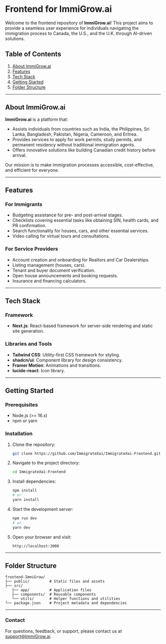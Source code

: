 # Frontend for ImmiGrow.ai

Welcome to the frontend repository of **ImmiGrow.ai**! This project aims to provide a seamless user experience for individuals navigating the immigration process to Canada, the U.S., and the U.K. through AI-driven solutions.

## Table of Contents

1. [About ImmiGrow.ai](#about-immigratexai)
2. [Features](#features)
3. [Tech Stack](#tech-stack)
4. [Getting Started](#getting-started)
5. [Folder Structure](#folder-structure)

---

## About ImmiGrow.ai

**ImmiGrow.ai** is a platform that:

- Assists individuals from countries such as India, the Philippines, Sri Lanka, Bangladesh, Pakistan, Nigeria, Cameroon, and Eritrea.
- Provides services to apply for work permits, study permits, and permanent residency without traditional immigration agents.
- Offers innovative solutions like building Canadian credit history before arrival.

Our mission is to make immigration processes accessible, cost-effective, and efficient for everyone.

---

## Features

### For Immigrants

- Budgeting assistance for pre- and post-arrival stages.
- Checklists covering essential tasks like obtaining SIN, health cards, and PR confirmation.
- Search functionality for houses, cars, and other essential services.
- Video calling for virtual tours and consultations.

### For Service Providers

- Account creation and onboarding for Realtors and Car Dealerships.
- Listing management (houses, cars).
- Tenant and buyer document verification.
- Open house announcements and booking requests.
- Insurance and financing calculators.

---

## Tech Stack

### Framework

- **Next.js**: React-based framework for server-side rendering and static site generation.

### Libraries and Tools

- **Tailwind CSS**: Utility-first CSS framework for styling.
- **shadcn/ui**: Component library for design consistency.
- **Framer Motion**: Animations and transitions.
- **lucide-react**: Icon library.

---

## Getting Started

### Prerequisites

- Node.js (>= 16.x)
- npm or yarn

### Installation

1. Clone the repository:

   ```bash
   git clone https://github.com/ImmigrateXai/ImmigrateXai-Frontend.git
   ```

2. Navigate to the project directory:

   ```bash
   cd ImmigrateXai-Frontend
   ```

3. Install dependencies:

   ```bash
   npm install
   # or
   yarn install
   ```

4. Start the development server:

   ```bash
   npm run dev
   # or
   yarn dev
   ```

5. Open your browser and visit:
   ```
   http://localhost:3000
   ```

---

## Folder Structure

```
frontend-ImmiGrow/
├── public/         # Static files and assets
├── src/
   ├── app/         # Application files
   ├── components/  # Reusable components
   └── utils/       # Helper functions and utilities
└── package.json    # Project metadata and dependencies
```

---

### Contact

For questions, feedback, or support, please contact us at [support@ImmiGrow.ai](mailto:admin@ImmiGrow.ai).

